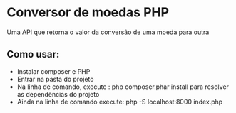 # Conversor de moedas PHP
  Uma API que retorna o valor da conversão de uma moeda para outra

##  Como usar:
  <ul>
    <li>Instalar composer e PHP</li>
    <li>Entrar na pasta do projeto</li>
    <li>Na linha de comando, execute : php composer.phar install para resolver as dependências do projeto</li>
    <li>Ainda na linha de comando execute: php -S localhost:8000 index.php</li>
  </ul>
